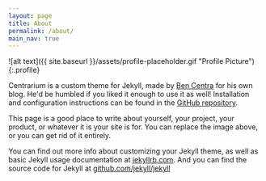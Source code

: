 ```yaml
---
layout: page
title: About
permalink: /about/
main_nav: true
---
```


![alt text]({{ site.baseurl }}/assets/profile-placeholder.gif "Profile Picture"){:.profile}

Centrarium is a custom theme for Jekyll, made by [Ben Centra][FatenElhariry] for his own blog. He'd be humbled if you liked it enough to use it as well! Installation and configuration instructions can be found in the [GitHub repository](https://github.com/FatenElhariry/centrarium).

This page is a good place to write about yourself, your project, your product, or whatever it is your site is for. You can replace the image above, or you can get rid of it entirely. 

You can find out more info about customizing your Jekyll theme, as well as basic Jekyll usage documentation at [jekyllrb.com](http://jekyllrb.com/). And you can find the source code for Jekyll at [github.com/jekyll/jekyll](https://github.com/jekyll/jekyll)

[centrarium]: https://github.com/FatenElhariry/centrarium
[FatenElhariry]: http://FatenElhariry.com
[jekyll]: https://github.com/jekyll/jekyll
